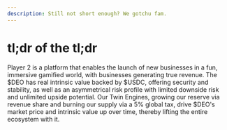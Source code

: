```yaml
---
description: Still not short enough? We gotchu fam.
---
```


# tl;dr of the tl;dr

Player 2 is a platform that enables the launch of new businesses in a fun, immersive gamified world, with businesses generating true revenue. The $DEO has real intrinsic value backed by $USDC, offering security and stability, as well as an asymmetrical risk profile with limited downside risk and unlimited upside potential. Our Twin Engines, growing our reserve via revenue share and burning our supply via a 5% global tax, drive $DEO's market price and intrinsic value up over time, thereby lifting the entire ecosystem with it.
